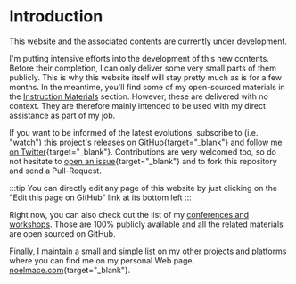 # Introduction

This website and the associated contents are currently under development.

I'm putting intensive efforts into the development of this new contents. Before their completion, I can only deliver some very small parts of them publicly. This is why this website itself will stay pretty much as is for a few months. In the meantime, you'll find some of my open-sourced materials in the [Instruction Materials](/06-materials/) section. However, these are delivered with no context. They are therefore mainly intended to be used with my direct assistance as part of my job.

If you want to be informed of the latest evolutions, subscribe to (i.e. "watch") this project's releases [on GitHub](https://github.com/fullwebdev/fullwebdev){target="\_blank"} and [follow me on Twitter](https://twitter.com/noel_mace){target="\_blank"}. Contributions are very welcomed too, so do not hesitate to [open an issue](https://github.com/fullwebdev/fullwebdev/issues/new){target="\_blank"} and to fork this repository and send a Pull-Request.

:::tip
You can directly edit any page of this website by just clicking on the "Edit this page on GitHub" link at its bottom left
:::

Right now, you can also check out the list of my [conferences and workshops](/05-conferences/). Those are 100% publicly available and all the related materials are open sourced on GitHub.

Finally, I maintain a small and simple list on my other projects and platforms where you can find me on my personal Web page, [noelmace.com](https://noelmace.com){target="\_blank"}.
